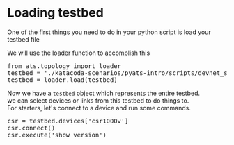 # Loading testbed


One of the first things you need to do in your python script
is load your testbed file

We will use the loader function to accomplish this

<pre class="file" data-filename="pyats-intro.py" data-target="replace">
from ats.topology import loader
testbed = './katacoda-scenarios/pyats-intro/scripts/devnet_sandbox.yaml'
testbed = loader.load(testbed)
</pre>


Now we have a `testbed` object which represents the entire testbed.  
we can select devices or links from this testbed to do things to.  
For starters, let's connect to a device and run some commands.



<pre class="file" data-filename="pyats-intro.py" data-target="append">
csr = testbed.devices['csr1000v']
csr.connect()
csr.execute('show version')
</pre>
